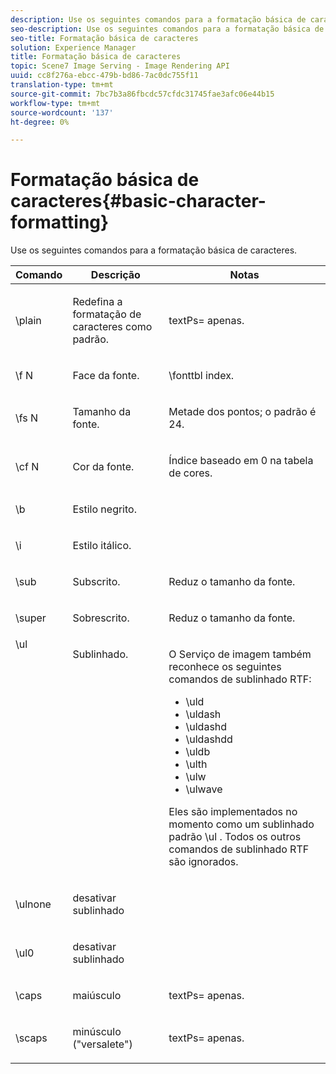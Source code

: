 ```yaml
---
description: Use os seguintes comandos para a formatação básica de caracteres.
seo-description: Use os seguintes comandos para a formatação básica de caracteres.
seo-title: Formatação básica de caracteres
solution: Experience Manager
title: Formatação básica de caracteres
topic: Scene7 Image Serving - Image Rendering API
uuid: cc8f276a-ebcc-479b-bd86-7ac0dc755f11
translation-type: tm+mt
source-git-commit: 7bc7b3a86fbcdc57cfdc31745fae3afc06e44b15
workflow-type: tm+mt
source-wordcount: '137'
ht-degree: 0%

---
```



# Formatação básica de caracteres{#basic-character-formatting}

Use os seguintes comandos para a formatação básica de caracteres.

<table id="table_65415B84652F4E7497299AD90AE7C191"> 
 <thead> 
  <tr> 
   <th class="entry"> Comando </th> 
   <th class="entry"> Descrição </th> 
   <th class="entry"> Notas </th> 
  </tr> 
 </thead>
 <tbody> 
  <tr> 
   <td> <span class="codeph"> \plain  </span> </td> 
   <td> <p>Redefina a formatação de caracteres como padrão. </p> </td> 
   <td> <p> <span class="codeph"> textPs=  </span> apenas. </p> </td> 
  </tr> 
  <tr> 
   <td> <span class="codeph"> \f  <span class="varname"> N  </span> </span> </td> 
   <td> <p>Face da fonte. </p> </td> 
   <td> <p> <span class="codeph"> \fonttbl  </span> index. </p> </td> 
  </tr> 
  <tr> 
   <td> <span class="codeph"> \fs  <span class="varname"> N  </span> </span> </td> 
   <td> <p>Tamanho da fonte. </p> </td> 
   <td> <p>Metade dos pontos; o padrão é 24. </p> </td> 
  </tr> 
  <tr> 
   <td> <span class="codeph"> \cf  <span class="varname"> N  </span> </span> </td> 
   <td> <p>Cor da fonte. </p> </td> 
   <td> <p>Índice baseado em 0 na tabela de cores. </p> </td> 
  </tr> 
  <tr> 
   <td> <span class="codeph"> \b  </span> </td> 
   <td> <p>Estilo negrito. </p> </td> 
   <td> <p> </p> </td> 
  </tr> 
  <tr> 
   <td> <span class="codeph"> \i  </span> </td> 
   <td> <p>Estilo itálico. </p> </td> 
   <td> <p> </p> </td> 
  </tr> 
  <tr> 
   <td> <span class="codeph"> \sub  </span> </td> 
   <td> <p>Subscrito. </p> </td> 
   <td> <p>Reduz o tamanho da fonte. </p> </td> 
  </tr> 
  <tr> 
   <td> <span class="codeph"> \super  </span> </td> 
   <td> <p>Sobrescrito. </p> </td> 
   <td> <p>Reduz o tamanho da fonte. </p> </td> 
  </tr> 
  <tr valign="top"> 
   <td> <span class="codeph"> \ul  </span> </td> 
   <td> <p>Sublinhado. </p> </td> 
   <td> <p>O Serviço de imagem também reconhece os seguintes comandos de sublinhado RTF: </p> <p> 
     <ul id="ul_EF2077DD51F94E2E94D8F1FA661F95DE"> 
      <li id="li_F9382148CCCC4A6AB373DD96D28B71EE"> <span class="codeph"> \uld  </span> </li> 
      <li id="li_141276B2082E4AD0A8C7D3BDDADD6EE2"> <span class="codeph"> \uldash  </span> </li> 
      <li id="li_32CE2C69EEFE462FB21F49FF52A65B0B"> <span class="codeph"> \uldashd  </span> </li> 
      <li id="li_DCF3CD4F884845A5A6B84BDD8DB3A572"> <span class="codeph"> \uldashdd  </span> </li> 
      <li id="li_FDEF96CCE14D41BDB878AADCFF73068F"> <span class="codeph"> \uldb  </span> </li> 
      <li id="li_482CCC6F5D8544CCA69DF2A070097ABD"> <span class="codeph"> \ulth  </span> </li> 
      <li id="li_F11C79A6640B4C0684CA5D9733E49F43"> <span class="codeph"> \ulw  </span> </li> 
      <li id="li_84F94D17372B4C0494A9F8AEC951C556"> <span class="codeph"> \ulwave  </span> </li> 
     </ul> </p> <p>Eles são implementados no momento como um sublinhado padrão <span class="codeph"> \ul </span>. Todos os outros comandos de sublinhado RTF são ignorados. </p> </td> 
  </tr> 
  <tr> 
   <td> <span class="codeph"> \ulnone  </span> </td> 
   <td> <p>desativar sublinhado </p> </td> 
   <td> <p> </p> </td> 
  </tr> 
  <tr> 
   <td> <span class="codeph"> \ul0  </span> </td> 
   <td> <p>desativar sublinhado </p> </td> 
   <td> <p> </p> </td> 
  </tr> 
  <tr> 
   <td> <span class="codeph"> \caps  </span> </td> 
   <td> <p>maiúsculo </p> </td> 
   <td> <p> <span class="codeph"> textPs=  </span> apenas. </p> </td> 
  </tr> 
  <tr> 
   <td> <span class="codeph"> \scaps  </span> </td> 
   <td> <p>minúsculo ("versalete") </p> </td> 
   <td> <p> <span class="codeph"> textPs=  </span> apenas. </p> </td> 
  </tr> 
 </tbody> 
</table>

